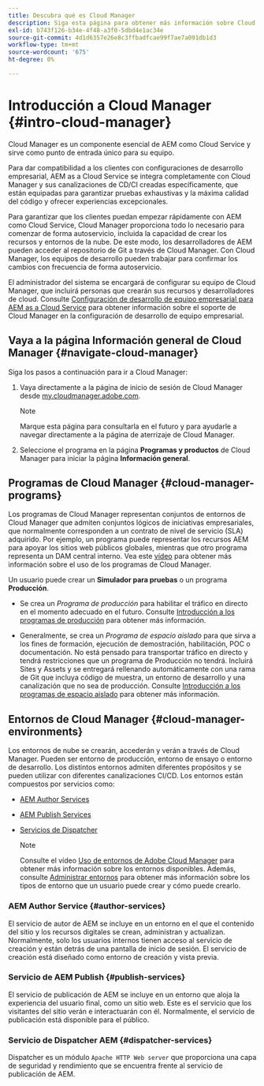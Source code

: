 ```yaml
---
title: Descubra qué es Cloud Manager
description: Siga esta página para obtener más información sobre Cloud Manager, los programas de Cloud Manager y los entornos.
exl-id: b743f126-b34e-4f48-a3f0-5dbd4e1ac34e
source-git-commit: 4d1d6357e26e8c3ffbadfcae99f7ae7a091db1d3
workflow-type: tm+mt
source-wordcount: '675'
ht-degree: 0%

---
```


# Introducción a Cloud Manager {#intro-cloud-manager}

Cloud Manager es un componente esencial de AEM como Cloud Service y sirve como punto de entrada único para su equipo.

Para dar compatibilidad a los clientes con configuraciones de desarrollo empresarial, AEM as a Cloud Service se integra completamente con Cloud Manager y sus canalizaciones de CD/CI creadas específicamente, que están equipadas para garantizar pruebas exhaustivas y la máxima calidad del código y ofrecer experiencias excepcionales.

Para garantizar que los clientes puedan empezar rápidamente con AEM como Cloud Service, Cloud Manager proporciona todo lo necesario para comenzar de forma autoservicio, incluida la capacidad de crear los recursos y entornos de la nube. De este modo, los desarrolladores de AEM pueden acceder al repositorio de Git a través de Cloud Manager. Con Cloud Manager, los equipos de desarrollo pueden trabajar para confirmar los cambios con frecuencia de forma autoservicio.

El administrador del sistema se encargará de configurar su equipo de Cloud Manager, que incluirá personas que crearán sus recursos y desarrolladores de cloud. Consulte [Configuración de desarrollo de equipo empresarial para AEM as a Cloud Service](/help/implementing/cloud-manager/enterprise-team-dev-setup.md) para obtener información sobre el soporte de Cloud Manager en la configuración de desarrollo de equipo empresarial.

## Vaya a la página Información general de Cloud Manager {#navigate-cloud-manager}

Siga los pasos a continuación para ir a Cloud Manager:

1. Vaya directamente a la página de inicio de sesión de Cloud Manager desde [my.cloudmanager.adobe.com](https://my.cloudmanager.adobe.com/).

   >[!NOTE]
   >Marque esta página para consultarla en el futuro y para ayudarle a navegar directamente a la página de aterrizaje de Cloud Manager.

1. Seleccione el programa en la página **Programas y productos** de Cloud Manager para iniciar la página **Información general**.

## Programas de Cloud Manager {#cloud-manager-programs}

Los programas de Cloud Manager representan conjuntos de entornos de Cloud Manager que admiten conjuntos lógicos de iniciativas empresariales, que normalmente corresponden a un contrato de nivel de servicio (SLA) adquirido. Por ejemplo, un programa puede representar los recursos AEM para apoyar los sitios web públicos globales, mientras que otro programa representa un DAM central interno. Vea este [vídeo](https://experienceleague.adobe.com/docs/experience-manager-learn/cloud-service/cloud-manager/programs.html?lang=en) para obtener más información sobre el uso de los programas de Cloud Manager.

Un usuario puede crear un **Simulador para pruebas** o un programa **Producción**.

* Se crea un *Programa de producción* para habilitar el tráfico en directo en el momento adecuado en el futuro.
Consulte [Introducción a los programas de producción](https://experienceleague.adobe.com/docs/experience-manager-cloud-service/implementing/using-cloud-manager/production-programs/introduction-production-programs.html?lang=en) para obtener más información.

* Generalmente, se crea un *Programa de espacio aislado* para que sirva a los fines de formación, ejecución de demostración, habilitación, POC o documentación. No está pensado para transportar tráfico en directo y tendrá restricciones que un programa de Producción no tendrá. Incluirá Sites y Assets y se entregará rellenando automáticamente con una rama de Git que incluya código de muestra, un entorno de desarrollo y una canalización que no sea de producción.
Consulte [Introducción a los programas de espacio aislado](https://experienceleague.adobe.com/docs/experience-manager-cloud-service/implementing/using-cloud-manager/sandbox-programs/introduction-sandbox-programs.html?lang=en) para obtener más información.

## Entornos de Cloud Manager {#cloud-manager-environments}

Los entornos de nube se crearán, accederán y verán a través de Cloud Manager. Pueden ser entorno de producción, entorno de ensayo o entorno de desarrollo. Los distintos entornos admiten diferentes propósitos y se pueden utilizar con diferentes canalizaciones CI/CD. Los entornos están compuestos por servicios como:

* [AEM Author Services](#author-services)
* [AEM Publish Services](#publish-services)
* [Servicios de Dispatcher](#dispatcher-services)

   >[!NOTE]
   > Consulte el vídeo [Uso de entornos de Adobe Cloud Manager](https://experienceleague.adobe.com/docs/experience-manager-learn/cloud-service/cloud-manager/environments.html?lang=en#cloud-manager) para obtener más información sobre los entornos disponibles. Además, consulte [Administrar entornos](https://experienceleague.adobe.com/docs/experience-manager-cloud-service/implementing/using-cloud-manager/manage-environments.html?lang=en) para obtener más información sobre los tipos de entorno que un usuario puede crear y cómo puede crearlo.

### AEM Author Service {#author-services}

El servicio de autor de AEM se incluye en un entorno en el que el contenido del sitio y los recursos digitales se crean, administran y actualizan. Normalmente, solo los usuarios internos tienen acceso al servicio de creación y están detrás de una pantalla de inicio de sesión. El servicio de creación está diseñado como entorno de creación y vista previa.

### Servicio de AEM Publish {#publish-services}

El servicio de publicación de AEM se incluye en un entorno que aloja la experiencia del usuario final, como un sitio web. Este es el servicio que los visitantes del sitio verán e interactuarán con él. Normalmente, el servicio de publicación está disponible para el público.

### Servicio de Dispatcher AEM {#dispatcher-services}

Dispatcher es un módulo `Apache HTTP Web server` que proporciona una capa de seguridad y rendimiento que se encuentra frente al servicio de publicación de AEM.
